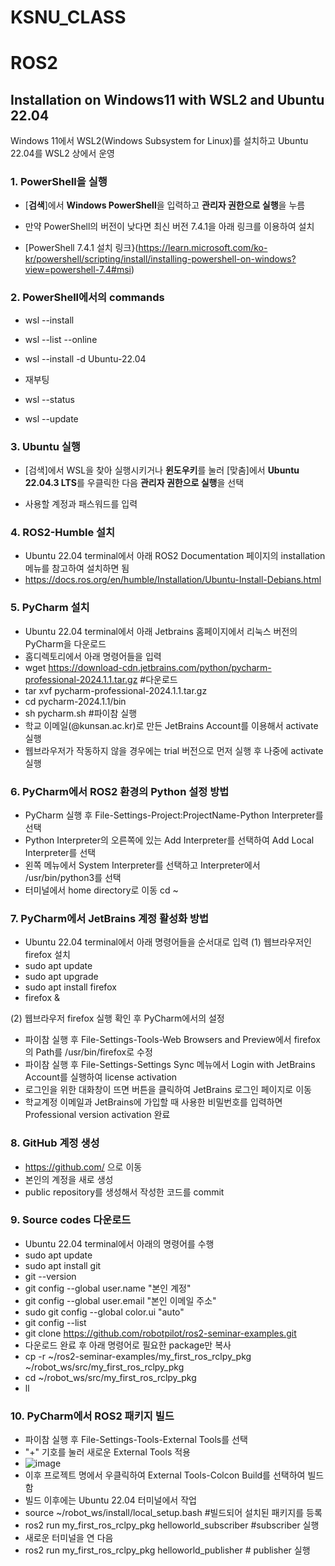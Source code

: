# KSNU_CLASS
# ROS2
## Installation on Windows11 with WSL2 and Ubuntu 22.04
Windows 11에서 WSL2(Windows Subsystem for Linux)를 설치하고 Ubuntu 22.04를 WSL2 상에서 운영

### 1. PowerShell을 실행
   
   - [**검색**]에서 **Windows PowerShell**을 입력하고 **관리자 권한으로 실행**을 누름

   - 만약 PowerShell의 버전이 낮다면 최신 버전 7.4.1을 아래 링크를 이용하여 설치
  
   - [PowerShell 7.4.1 설치 링크}(https://learn.microsoft.com/ko-kr/powershell/scripting/install/installing-powershell-on-windows?view=powershell-7.4#msi)

### 2. PowerShell에서의 commands
   
   - wsl --install
   
   - wsl --list --online
   
   - wsl --install -d Ubuntu-22.04
   
   - 재부팅
   
   - wsl --status
   
   - wsl --update
  

### 3. Ubuntu 실행

   - [검색]에서 WSL을 찾아 실행시키거나 **윈도우키**를 눌러 [맞춤]에서 **Ubuntu 22.04.3 LTS**를 우클릭한 다음 **관리자 권한으로 실행**을 선택

   - 사용할 계정과 패스워드를 입력

### 4. ROS2-Humble 설치

   - Ubuntu 22.04 terminal에서 아래 ROS2 Documentation 페이지의 installation 메뉴를 참고하여 설치하면 됨
   - https://docs.ros.org/en/humble/Installation/Ubuntu-Install-Debians.html
     
### 5. PyCharm 설치

   - Ubuntu 22.04 terminal에서 아래 Jetbrains 홈페이지에서 리눅스 버전의 PyCharm을 다운로드
   - 홈디렉토리에서 아래 명령어들을 입력
   - wget https://download-cdn.jetbrains.com/python/pycharm-professional-2024.1.1.tar.gz #다운로드
   - tar xvf pycharm-professional-2024.1.1.tar.gz
   - cd pycharm-2024.1.1/bin
   - sh pycharm.sh #파이참 실행
   - 학교 이메일(@kunsan.ac.kr)로 만든 JetBrains Account를 이용해서 activate 실행
   - 웹브라우저가 작동하지 않을 경우에는 trial 버전으로 먼저 실행 후 나중에 activate 실행

### 6. PyCharm에서 ROS2 환경의 Python 설정 방법
   
   - PyCharm 실행 후 File-Settings-Project:ProjectName-Python Interpreter를 선택
   - Python Interpreter의 오른쪽에 있는 Add Interpreter를 선택하여 Add Local Interpreter를 선택
   - 왼쪽 메뉴에서 System Interpreter를 선택하고 Interpreter에서 /usr/bin/python3를 선택
   - 터미널에서 home directory로 이동 cd ~

### 7. PyCharm에서 JetBrains 계정 활성화 방법

   - Ubuntu 22.04 terminal에서 아래 명령어들을 순서대로 입력
   (1) 웹브라우저인 firefox 설치
   - sudo apt update
   - sudo apt upgrade
   - sudo apt install firefox
   - firefox &

   (2) 웹브라우저 firefox 실행 확인 후 PyCharm에서의 설정
   - 파이참 실행 후 File-Settings-Tools-Web Browsers and Preview에서 firefox의 Path를 /usr/bin/firefox로 수정
   - 파이참 실행 후 File-Settings-Settings Sync 메뉴에서 Login with JetBrains Account를 실행하여 license activation
   - 로그인을 위한 대화창이 뜨면 버튼을 클릭하여 JetBrains 로그인 페이지로 이동
   - 학교계정 이메일과 JetBrains에 가입할 때 사용한 비밀번호를 입력하면 Professional version activation 완료
     
### 8. GitHub 계정 생성

   - https://github.com/ 으로 이동
   - 본인의 계정을 새로 생성
   - public repository를 생성해서 작성한 코드를 commit

### 9. Source codes 다운로드

   - Ubuntu 22.04 terminal에서 아래의 명령어를 수행
   - sudo apt update
   - sudo apt install git
   - git --version
   - git config --global user.name "본인 계정"
   - git config --global user.email "본인 이메일 주소"
   - sudo git config --global color.ui "auto"
   - git config --list
   - git clone https://github.com/robotpilot/ros2-seminar-examples.git
   - 다운로드 완료 후 아래 명령어로 필요한 package만 복사
   - cp -r ~/ros2-seminar-examples/my_first_ros_rclpy_pkg ~/robot_ws/src/my_first_ros_rclpy_pkg
   - cd ~/robot_ws/src/my_first_ros_rclpy_pkg
   - ll

### 10. PyCharm에서 ROS2 패키지 빌드

   - 파이참 실행 후 File-Settings-Tools-External Tools를 선택
   - "+" 기호를 눌러 새로운 External Tools 적용
   - ![image](https://github.com/snucurl/KSNU_CLASS/assets/144347449/f7318d80-8c15-4a21-9757-7687f17470b3)
   - 이후 프로젝트 명에서 우클릭하여 External Tools-Colcon Build를 선택하여 빌드함
   - 빌드 이후에는 Ubuntu 22.04 터미널에서 작업
   - source ~/robot_ws/install/local_setup.bash #빌드되어 설치된 패키지를 등록
   - ros2 run my_first_ros_rclpy_pkg helloworld_subscriber  #subscriber 실행
   - 새로운 터미널을 연 다음 
   - ros2 run my_first_ros_rclpy_pkg helloworld_publisher # publisher 실행



